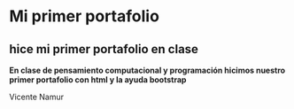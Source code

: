 # Mi primer portafolio

## hice mi primer portafolio en clase


**En clase de pensamiento computacional y programación hicimos nuestro primer portafolio con html y la ayuda bootstrap**
<br>

Vicente Namur
